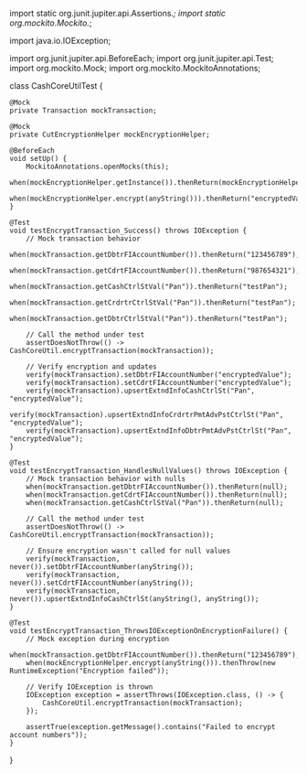 import static org.junit.jupiter.api.Assertions.*;
import static org.mockito.Mockito.*;

import java.io.IOException;

import org.junit.jupiter.api.BeforeEach;
import org.junit.jupiter.api.Test;
import org.mockito.Mock;
import org.mockito.MockitoAnnotations;

class CashCoreUtilTest {

    @Mock
    private Transaction mockTransaction;

    @Mock
    private CutEncryptionHelper mockEncryptionHelper;

    @BeforeEach
    void setUp() {
        MockitoAnnotations.openMocks(this);
        when(mockEncryptionHelper.getInstance()).thenReturn(mockEncryptionHelper);
        when(mockEncryptionHelper.encrypt(anyString())).thenReturn("encryptedValue");
    }

    @Test
    void testEncryptTransaction_Success() throws IOException {
        // Mock transaction behavior
        when(mockTransaction.getDbtrFIAccountNumber()).thenReturn("123456789");
        when(mockTransaction.getCdrtFIAccountNumber()).thenReturn("987654321");
        when(mockTransaction.getCashCtrlStVal("Pan")).thenReturn("testPan");
        when(mockTransaction.getCrdrtrCtrlStVal("Pan")).thenReturn("testPan");
        when(mockTransaction.getDbtrCtrlStVal("Pan")).thenReturn("testPan");

        // Call the method under test
        assertDoesNotThrow(() -> CashCoreUtil.encryptTransaction(mockTransaction));

        // Verify encryption and updates
        verify(mockTransaction).setDbtrFIAccountNumber("encryptedValue");
        verify(mockTransaction).setCdrtFIAccountNumber("encryptedValue");
        verify(mockTransaction).upsertExtndInfoCashCtrlSt("Pan", "encryptedValue");
        verify(mockTransaction).upsertExtndInfoCrdrtrPmtAdvPstCtrlSt("Pan", "encryptedValue");
        verify(mockTransaction).upsertExtndInfoDbtrPmtAdvPstCtrlSt("Pan", "encryptedValue");
    }

    @Test
    void testEncryptTransaction_HandlesNullValues() throws IOException {
        // Mock transaction behavior with nulls
        when(mockTransaction.getDbtrFIAccountNumber()).thenReturn(null);
        when(mockTransaction.getCdrtFIAccountNumber()).thenReturn(null);
        when(mockTransaction.getCashCtrlStVal("Pan")).thenReturn(null);

        // Call the method under test
        assertDoesNotThrow(() -> CashCoreUtil.encryptTransaction(mockTransaction));

        // Ensure encryption wasn't called for null values
        verify(mockTransaction, never()).setDbtrFIAccountNumber(anyString());
        verify(mockTransaction, never()).setCdrtFIAccountNumber(anyString());
        verify(mockTransaction, never()).upsertExtndInfoCashCtrlSt(anyString(), anyString());
    }

    @Test
    void testEncryptTransaction_ThrowsIOExceptionOnEncryptionFailure() {
        // Mock exception during encryption
        when(mockTransaction.getDbtrFIAccountNumber()).thenReturn("123456789");
        when(mockEncryptionHelper.encrypt(anyString())).thenThrow(new RuntimeException("Encryption failed"));

        // Verify IOException is thrown
        IOException exception = assertThrows(IOException.class, () -> {
            CashCoreUtil.encryptTransaction(mockTransaction);
        });

        assertTrue(exception.getMessage().contains("Failed to encrypt account numbers"));
    }
}
